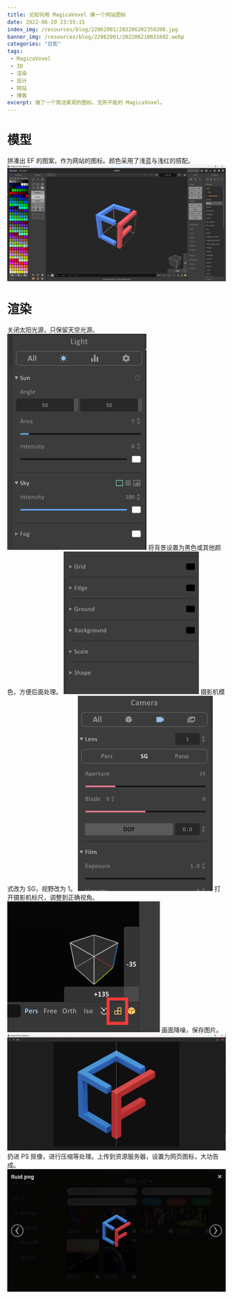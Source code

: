 ```yaml
---
title: 论如何用 MagicaVoxel 摸一个网站图标
date: 2022-06-20 23:55:15
index_img: /resources/blog/22062001/202206202359208.jpg
banner_img: /resources/blog/22062001/202206210031692.webp
categories: "日影"
tags:
 - MagicaVoxel
 - 3D
 - 渲染
 - 设计
 - 网站
 - 博客
excerpt: 做了一个简洁美观的图标。无所不能的 MagicaVoxel。
---
```

# 模型
拼凑出 EF 的图案，作为网站的图标。颜色采用了浅蓝与浅红的搭配。
![](/resources/blog/22062001/202206210002743.png)
# 渲染
关闭太阳光源，只保留天空光源。
![](/resources/blog/22062001/202206210004411.png)
将背景设置为黑色或其他颜色，方便后面处理。
![](/resources/blog/22062001/202206210004145.png)
摄影机模式改为 SG，视野改为 1。
![](/resources/blog/22062001/202206261001542.png)
打开摄影机标尺，调整到正确视角。
![](/resources/blog/22062001/202206210009704.png)
画面降噪，保存图片。
![](/resources/blog/22062001/202206261001726.webp)
扔进 PS 抠像，进行压缩等处理。上传到资源服务器，设置为网页图标，大功告成。
![](/resources/blog/22062001/202206210013839.png)